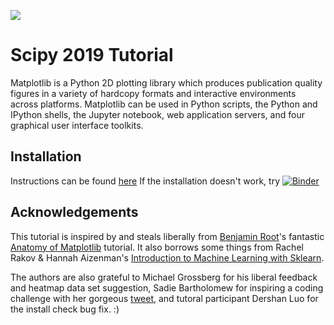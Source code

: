 ![](images/logo2.png)
# Scipy 2019 Tutorial
Matplotlib is a Python 2D plotting library which produces publication quality figures in a variety of hardcopy formats and interactive environments across platforms. Matplotlib can be used in Python scripts, the Python and IPython shells, the Jupyter notebook, web application servers, and four graphical user interface toolkits.



## Installation
Instructions can be found [here](installation.md)
If the installation doesn't work, try [![Binder](https://mybinder.org/badge_logo.svg)](https://mybinder.org/v2/gh/story645/mpl_tutorial/master)

## Acknowledgements

This tutorial is inspired by and steals liberally from [Benjamin Root](https://github.com/WeatherGod)'s fantastic [Anatomy of Matplotlib](https://github.com/matplotlib/AnatomyOfMatplotlib) tutorial. It also borrows some things from Rachel Rakov & Hannah Aizenman's [Introduction to Machine Learning with Sklearn](https://github.com/DHRI-Curriculum/machine-learning). 

The authors are also grateful to Michael Grossberg for his liberal feedback and heatmap data set suggestion, Sadie Bartholomew for inspiring a coding challenge with her gorgeous [tweet](https://twitter.com/sadie_lb/status/1145385648532205568), and tutoral participant Dershan Luo for the install check bug fix. :)
